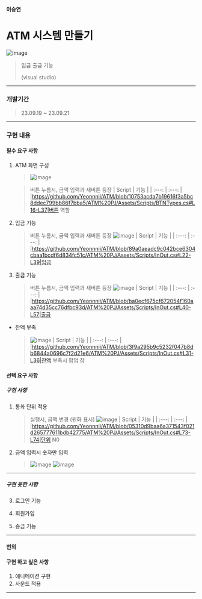 #### 이승연


# ATM 시스템 만들기


![image](https://github.com/Yeonnnii/ATM/assets/141755349/b11f551d-f2bb-4df9-b2a2-49114c6ee7d4)

> 입금 출금 기능
> 
>  (visual studio)


---


### 개발기간
> 23.09.19 ~ 23.09.21


---


### 구현 내용


#### 필수 요구 사항

1. ATM 화면 구성

   > ![image](https://github.com/Yeonnnii/ATM/assets/141755349/b39e8bc0-cca3-4fb4-a028-894f45286df8)

   > 버튼 누름시, 금액 입력과 새버튼 등장
   > | Script | 기능 |
   > | :---: | :---: |
   > |https://github.com/Yeonnnii/ATM/blob/10753acda7b19616f3a5bc8ddec799bb86f7bba5/ATM%20PJ/Assets/Scripts/BTNTypes.cs#L16-L37|버튼 역할


2. 입금 기능
   > 버튼 누름시, 금액 입력과 새버튼 등장
   > ![image](https://github.com/Yeonnnii/ATM/assets/141755349/7cd55117-590b-4895-be60-966d23928ef4)
   > | Script | 기능 |
   > | :---: | :---: |
   > |https://github.com/Yeonnnii/ATM/blob/89a0aeadc9c042bce6304cbaa1bcdf6d834fc51c/ATM%20PJ/Assets/Scripts/InOut.cs#L22-L39|입금


3. 출금 기능
   > 버튼 누름시, 금액 입력과 새버튼 등장
   > ![image](https://github.com/Yeonnnii/ATM/assets/141755349/25196640-4d34-4324-82b1-69f1353e4a7a)
   > | Script | 기능 |
   > | :---: | :---: |
   > |https://github.com/Yeonnnii/ATM/blob/ba0ecf675cf672054f160aaa74d35cc76dfbc93d/ATM%20PJ/Assets/Scripts/InOut.cs#L40-L57|출금


- 잔액 부족
   > ![image](https://github.com/Yeonnnii/ATM/assets/141755349/b68df357-6e59-4a63-a68b-4c35c1df8034)
   > | Script | 기능 |
   > | :---: | :---: |
   > |https://github.com/Yeonnnii/ATM/blob/3f9a295b9c5232f047b8db6844a0696c7f2d21e6/ATM%20PJ/Assets/Scripts/InOut.cs#L31-L36|잔액 부족시 팝업 창

#### 선택 요구 사항

##### 구현 사항
1. 통화 단위 적용
   > 실행시, 금액 변경 (원화 표시)
   > ![image](https://github.com/Yeonnnii/ATM/assets/141755349/7cd55117-590b-4895-be60-966d23928ef4)
   > | Script | 기능 |
   > | :---: | :---: |
   > |https://github.com/Yeonnnii/ATM/blob/05310d9baa6a371543f021d265777611bdb42775/ATM%20PJ/Assets/Scripts/InOut.cs#L73-L74|단위 N0

2. 금액 입력시 숫자만 입력
   > ![image](https://github.com/Yeonnnii/ATM/assets/141755349/f69d0356-062c-4dc7-ab56-cb823718620c)
   > ![image](https://github.com/Yeonnnii/ATM/assets/141755349/5f42b285-6615-48f8-ac4b-f1e42b56a04f)


---
##### 구현 못한 사항

3. 로그인 기능


4. 회원가입


5. 송금 기능


---
#### 번외
#### 구현 하고 싶은 사항
1. 애니메이션 구현
2. 사운드 적용
---



